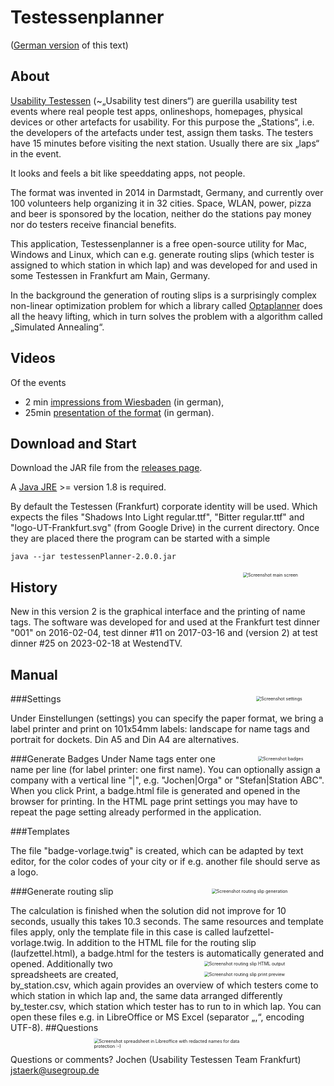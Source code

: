# Testessenplanner
([German version](README.md) of this text)

## About
[Usability Testessen](https://usability-testessen.org/) (~„Usability test diners“) are guerilla usability test events where real people test apps, onlineshops, homepages, physical devices or other artefacts for usability.
For this purpose the „Stations“, i.e. the developers of the artefacts under test, assign them tasks. The testers have 15 minutes before visiting the next station. Usually there are six „laps“ in the event. 

It looks and feels a bit like speeddating apps, not people. 

The format was invented in 2014 in Darmstadt, Germany, and currently over 100 volunteers help organizing it in 32 cities. 
Space, WLAN, power, pizza and beer is sponsored by the location, neither do the stations pay money nor do testers receive financial benefits. 


This application, Testessenplanner is a free open-source utility for Mac, Windows and Linux, which can e.g. generate  routing slips (which tester is assigned to which station in which lap) and was developed for 
and used in some Testessen in Frankfurt am Main, Germany.

In the background the generation of routing slips is a surprisingly complex non-linear optimization problem for which 
a library called [Optaplanner](https://www.optaplanner.org/) does all the heavy lifting, which in turn solves the problem with a algorithm called „Simulated Annealing“.

## Videos
Of the events
 * 2 min [impressions from Wiesbaden](https://www.youtube.com/watch?v=2hyHDteriqE) (in german), 
 * 25min [presentation of the format](https://www.youtube.com/watch?v=vCFaVl73f4g)  (in german).

## Download and Start

Download the JAR file from the [releases page](https://github.com/jstaerk/testessenplanner/releases).

A [Java JRE](https://www.azul.com/products/core/) >= version 1.8 is required.

By default the Testessen (Frankfurt) corporate identity will be used. Which expects the files "Shadows Into Light regular.ttf", "Bitter regular.ttf" and "logo-UT-Frankfurt.svg" (from Google Drive) in the current directory.
Once they are placed there the program can be started with a simple

```java --jar testessenPlanner-2.0.0.jar```

<img src="./doc/Screenshot_Main.png" alt="Screenshot main screen" style="float: right; transform:scale(0.5); margin-left: 10px;" />

## History 
New in this version 2 is the graphical interface and the printing of name tags.
The software was developed for and used at the Frankfurt test dinner "001" on 2016-02-04, test dinner #11 on 2017-03-16 and (version 2) at test dinner #25 on 2023-02-18 at WestendTV.

## Manual
###Settings
<img src="./doc/Screenshot_Settings.png" alt="Screenshot settings" style="float: right; transform:scale(0.5); margin-left: 10px;" />

Under Einstellungen (settings) you can specify the paper format, we bring a label printer and print on 101x54mm labels: landscape for name tags and portrait for dockets. Din A5 and Din A4 are alternatives.


###Generate Badges
<img src="./doc/Screenshot_Badges.png" alt="Screenshot badges" style="float: right; transform:scale(0.5); margin-left: 10px;" />
Under Name tags enter one name per line (for label printer: one first name). You can optionally assign a company with a vertical line "|", e.g. "Jochen|Orga" or "Stefan|Station ABC".
When you click Print, a badge.html file is generated and opened in the browser for printing. In the HTML page print settings you may have to repeat the page setting already performed in the application.

###Templates

The file "badge-vorlage.twig" is created, which can be adapted by text editor, for the color codes of your city or if e.g. another file should serve as a logo.

###Generate routing slip
<img src="./doc/Screenshot_Laufzettel.png" alt="Screenshot routing slip generation" style="float: right; transform:scale(0.5); margin-left: 10px;" />

The calculation is finished when the solution did not improve for 10 seconds, usually this takes 10.3 seconds. The same resources and template files apply, only the template file in this case is called laufzettel-vorlage.twig.  In addition to the HTML file for the routing slip (laufzettel.html), a badge.html for the testers is automatically generated and opened.
<img src="./doc/Screenshot_Laufzettel_HTML.png" alt="Screenshot routing slip HTML output" style="float: right; transform:scale(0.5); margin-left: 10px;" />
<img src="./doc/Screenshot_Laufzettel_Printpreview.png" alt="Screenshot routing slip print preview" style="float: right; transform:scale(0.5); margin-left: 10px;" />
Additionally two spreadsheets are created, by_station.csv, which again provides an overview of which testers come to which station in which lap and, the same data arranged differently by_tester.csv, which station which tester has to run to in which lap. You can open these files e.g. in LibreOffice or MS Excel (separator „,“, encoding UTF-8).
<img src="./doc/Screenshot_CSVs.png" alt="Screenshot spreadsheet in Libreoffice with redacted names for data protection :-)" style="float: right; transform:scale(0.5); margin-left: 10px;" />
##Questions

Questions or comments?
Jochen (Usability Testessen Team Frankfurt) jstaerk@usegroup.de

